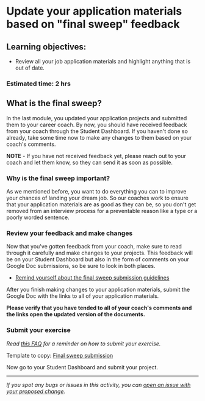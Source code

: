 # Update your application materials based on "final sweep" feedback

## Learning objectives:

- Review all your job application materials and highlight anything that is out of date.

### **Estimated time**: 2 hrs

## What is the final sweep?

In the last module, you updated your application projects and submitted them to your career coach. By now, you should have received feedback from your coach through the Student Dashboard. If you haven't done so already, take some time now to make any changes to them based on your coach's comments.

**NOTE** - If you have not received feedback yet, please reach out to your coach and let them know, so they can send it as soon as possible.

### Why is the final sweep important?

As we mentioned before, you want to do everything you can to improve your chances of landing your dream job. So our coaches work to ensure that your application materials are as good as they can be, so you don't get removed from an interview process for a preventable reason like a type or a poorly worded sentence.

### Review your feedback and make changes

Now that you've gotten feedback from your coach, make sure to read through it carefully and make changes to your projects. This feedback will be on your Student Dashboard but also in the form of comments on your Google Doc submissions, so be sure to look in both places.

- [Remind yourself about the final sweep submission guidelines](https://github.com/matovu-farid/curriculum-professional-skills/blob/main/job-search/final-sweep.md)

After you finish making changes to your application materials, submit the Google Doc with the links to all of your application materials.

**Please verify that you have tended to all of your coach's comments and the links open the updated version of the documents.**

### Submit your exercise

_Read [this FAQ](https://microverse.zendesk.com/hc/en-us/articles/360061344234) for a reminder on how to submit your exercise._

Template to copy: [Final sweep submission](https://docs.google.com/document/d/1BbNMkB9b6hMgiF0x30y55vTAilsL58Tc1xLSboTR68o/edit#)

Now go to your Student Dashboard and submit your project.

---

_If you spot any bugs or issues in this activity, you can [open an issue with your proposed change](https://github.com/microverseinc/curriculum-transversal-skills/blob/main/git-github/articles/open_issue.md)._
